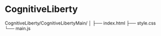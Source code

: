 # CognitiveLiberty
CognitiveLiberty/CognitiveLibertyMain/
│
├── index.html
├── style.css
└── main.js
